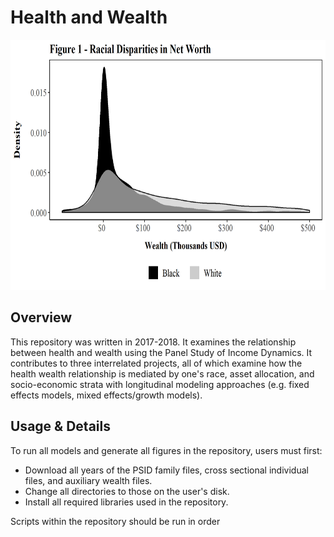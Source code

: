 Health and Wealth
=====
<p align="center">
  <img src="./Images/Figure.png" height="400">
</p>

Overview
-----
This repository was written in 2017-2018. It examines the relationship between health and wealth using the Panel Study of Income Dynamics. It contributes to three interrelated projects, all of which examine how the health wealth relationship is mediated by one's race, asset allocation, and socio-economic strata with longitudinal modeling approaches (e.g. fixed effects models, mixed effects/growth models).

Usage & Details
-----
To run all models and generate all figures in the repository, users must first:
- Download all years of the PSID family files, cross sectional individual files, and auxiliary wealth files.
- Change all directories to those on the user's disk.
- Install all required libraries used in the repository.

Scripts within the repository should be run in order
